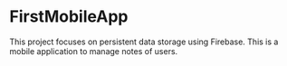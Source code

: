# FirstMobileApp  
This project focuses on persistent data storage using Firebase. This is a mobile application to manage notes of users.
